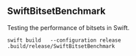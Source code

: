 ## SwiftBitsetBenchmark

Testing the performance of bitsets in Swift.


```
swift build   --configuration release
.build/release/SwiftBitsetBenchmark
```
